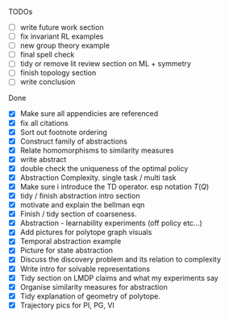 TODOs

* [ ] write future work section
* [ ] fix invariant RL examples
* [ ] new group theory example
* [ ] final spell check
* [ ] tidy or remove lit review section on ML + symmetry
* [ ] finish topology section
* [ ] write conclusion

Done

* [x] Make sure all appendicies are referenced
* [x] fix all citations
* [x] Sort out footnote ordering
* [x] Construct family of abstractions
* [x] Relate homomorphisms to similarity measures
* [x] write abstract
* [x] double check the uniqueness of the optimal policy
* [x] Abstraction Complexity. single task / multi task
* [x] Make sure i introduce the TD operator. esp notation $T(Q)$
* [x] tidy / finish abstraction intro section
* [x] motivate and explain the bellman eqn
* [x] Finish / tidy section of coarseness.
* [x] Abstraction - learnability experiments (off policy etc...)
* [x] Add pictures for polytope graph visuals
* [x] Temporal abstraction example
* [x] Picture for state abstraction
* [x] Discuss the discovery problem and its relation to complexity
* [x] Write intro for solvable representations
* [x] Tidy section on LMDP claims and what my experiments say
* [x] Organise similarity measures for abstraction
* [x] Tidy explanation of geometry of polytope.
* [x] Trajectory pics for PI, PG, VI
